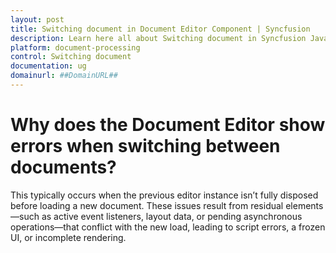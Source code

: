 ```yaml
---
layout: post
title: Switching document in Document Editor Component | Syncfusion
description: Learn here all about Switching document in Syncfusion JavaScript (ES5) Document Editor component of Syncfusion Essential JS 2 and more.
platform: document-processing
control: Switching document
documentation: ug
domainurl: ##DomainURL##
---
```


# Why does the Document Editor show errors when switching between documents?

This typically occurs when the previous editor instance isn’t fully disposed before loading a new document. These issues result from residual elements—such as active event listeners, layout data, or pending asynchronous operations—that conflict with the new load, leading to script errors, a frozen UI, or incomplete rendering.